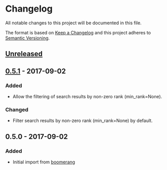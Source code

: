 # Changelog
All notable changes to this project will be documented in this file.

The format is based on [Keep a Changelog](http://keepachangelog.com/en/1.0.0/)
and this project adheres to [Semantic Versioning](http://semver.org/spec/v2.0.0.html).

## [Unreleased]

## [0.5.1] - 2017-09-02
### Added
- Allow the filtering of search results by non-zero rank (min_rank=None).

### Changed
- Filter search results by non-zero rank (min_rank=None) by default.

## 0.5.0 - 2017-09-02
### Added
- Initial import from [boomerang]

[Unreleased]: https://github.com/olivierlacan/keep-a-changelog/compare/0.5.1...HEAD
[0.5.1]: https://github.com/vsemionov/django-rest-fuzzysearch/compare/0.5.0...0.5.1

[boomerang]: https://github.com/vsemionov/boomerang
